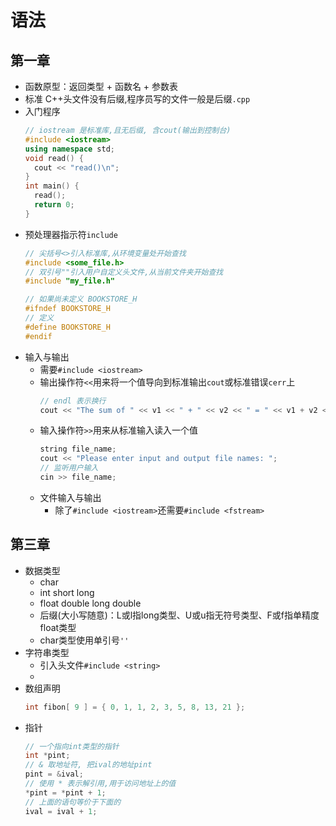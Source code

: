 # 语法

## 第一章
- 函数原型：返回类型 + 函数名 + 参数表 
- 标准 C++头文件没有后缀,程序员写的文件一般是后缀`.cpp`
- 入门程序
  ```c++
  // iostream 是标准库,且无后缀, 含cout(输出到控制台)
  #include <iostream> 
  using namespace std; 
  void read() { 
    cout << "read()\n"; 
  } 
  int main() {  
    read(); 
    return 0; 
  }   
  ```
- 预处理器指示符`include`
  ```c++
  // 尖括号<>引入标准库,从环境变量处开始查找
  #include <some_file.h> 
  // 双引号""引入用户自定义头文件,从当前文件夹开始查找
  #include "my_file.h" 

  // 如果尚未定义 BOOKSTORE_H
  #ifndef BOOKSTORE_H 
  // 定义
  #define BOOKSTORE_H  
  #endif 
  ```
- 输入与输出
  * 需要` #include <iostream> `
  * 输出操作符`<<`用来将一个值导向到标准输出`cout`或标准错误`cerr`上 
    ```c++
    // endl 表示换行
    cout << "The sum of " << v1 << " + " << v2 << " = " << v1 + v2 << endl;
    ```
  * 输入操作符`>>`用来从标准输入读入一个值
    ```c++
    string file_name;
    cout << "Please enter input and output file names: "; 
    // 监听用户输入
    cin >> file_name; 
    ```
  * 文件输入与输出
    - 除了` #include <iostream> `还需要`#include <fstream>`

## 第三章
- 数据类型
  * char  
  * int  short  long
  * float  double  long double
  * 后缀(大小写随意)：L或l指long类型、U或u指无符号类型、F或f指单精度float类型
  * char类型使用单引号`''`
- 字符串类型
  * 引入头文件`#include <string>`
  * 
- 数组声明
  ```cpp
  int fibon[ 9 ] = { 0, 1, 1, 2, 3, 5, 8, 13, 21 }; 
  ```
- 指针
  ```cpp
  // 一个指向int类型的指针 
  int *pint; 
  // & 取地址符, 把ival的地址pint 
  pint = &ival;
  // 使用 * 表示解引用,用于访问地址上的值
  *pint = *pint + 1; 
  // 上面的语句等价于下面的
  ival = ival + 1;
  ```
